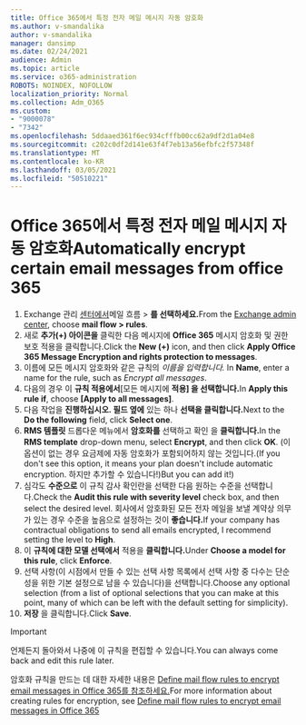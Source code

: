 ```yaml
---
title: Office 365에서 특정 전자 메일 메시지 자동 암호화
ms.author: v-smandalika
author: v-smandalika
manager: dansimp
ms.date: 02/24/2021
audience: Admin
ms.topic: article
ms.service: o365-administration
ROBOTS: NOINDEX, NOFOLLOW
localization_priority: Normal
ms.collection: Adm_O365
ms.custom:
- "9000078"
- "7342"
ms.openlocfilehash: 5ddaaed361f6ec934cfffb00cc62a9df2d1a04e8
ms.sourcegitcommit: c202c0df2d141e63f4f7eb13a56efbfc2f57348f
ms.translationtype: MT
ms.contentlocale: ko-KR
ms.lasthandoff: 03/05/2021
ms.locfileid: "50510221"
---
```

# <a name="automatically-encrypt-certain-email-messages-from-office-365"></a><span data-ttu-id="487b9-102">Office 365에서 특정 전자 메일 메시지 자동 암호화</span><span class="sxs-lookup"><span data-stu-id="487b9-102">Automatically encrypt certain email messages from office 365</span></span>

1. <span data-ttu-id="487b9-103">Exchange 관리 [센터에서](https://outlook.office365.com/ecp/)메일 흐름 > **를 선택하세요.**</span><span class="sxs-lookup"><span data-stu-id="487b9-103">From the [Exchange admin center](https://outlook.office365.com/ecp/), choose **mail flow > rules**.</span></span> 
2. <span data-ttu-id="487b9-104">새로 **추가(+) 아이콘을** 클릭한 다음 메시지에 **Office 365** 메시지 암호화 및 권한 보호 적용을 클릭합니다.</span><span class="sxs-lookup"><span data-stu-id="487b9-104">Click the **New (+)** icon, and then click **Apply Office 365 Message Encryption and rights protection to messages**.</span></span>
3. <span data-ttu-id="487b9-105">이름에 모든 메시지 암호화와 같은 규칙의 *이름을 입력합니다.* </span><span class="sxs-lookup"><span data-stu-id="487b9-105">In **Name**, enter a name for the rule, such as *Encrypt all messages*.</span></span>
4. <span data-ttu-id="487b9-106">다음의 경우 이 **규칙 적용에서**[모든 메시지에 **적용] 을 선택합니다.**</span><span class="sxs-lookup"><span data-stu-id="487b9-106">In **Apply this rule if**, choose **[Apply to all messages]**.</span></span> 
5. <span data-ttu-id="487b9-107">다음 작업을 **진행하십시오. 필드 옆에** 있는 하나 **선택을 클릭합니다.**</span><span class="sxs-lookup"><span data-stu-id="487b9-107">Next to the **Do the following** field, click **Select one**.</span></span> 
6. <span data-ttu-id="487b9-108">**RMS 템플릿** 드롭다운 메뉴에서 **암호화를** 선택하고 확인 을 **클릭합니다.**</span><span class="sxs-lookup"><span data-stu-id="487b9-108">In the **RMS template** drop-down menu, select **Encrypt**, and then click **OK**.</span></span> <span data-ttu-id="487b9-109">(이 옵션이 없는 경우 요금제에 자동 암호화가 포함되어하지 않는 것입니다.</span><span class="sxs-lookup"><span data-stu-id="487b9-109">(If you don't see this option, it means your plan doesn't include automatic encryption.</span></span> <span data-ttu-id="487b9-110">하지만 추가할 수 있습니다!)</span><span class="sxs-lookup"><span data-stu-id="487b9-110">But you can add it!)</span></span>
7. <span data-ttu-id="487b9-111">심각도 **수준으로** 이 규칙 감사 확인란을 선택한 다음 원하는 수준을 선택합니다.</span><span class="sxs-lookup"><span data-stu-id="487b9-111">Check the **Audit this rule with severity level** check box, and then select the desired level.</span></span> <span data-ttu-id="487b9-112">회사에서 암호화된 모든 전자 메일을 보낼 계약상 의무가 있는 경우 수준을 높음으로 설정하는 것이 **좋습니다.**</span><span class="sxs-lookup"><span data-stu-id="487b9-112">If your company has contractual obligations to send all emails encrypted, I recommend setting the level to **High**.</span></span>
8. <span data-ttu-id="487b9-113">이 **규칙에 대한 모델 선택에서** 적용을 **클릭합니다.**</span><span class="sxs-lookup"><span data-stu-id="487b9-113">Under **Choose a model for this rule**, click **Enforce**.</span></span> 
9. <span data-ttu-id="487b9-114">선택 사항(이 시점에서 만들 수 있는 선택 사항 목록에서 선택 사항 중 다수는 단순성을 위한 기본 설정으로 남을 수 있습니다)을 선택합니다.</span><span class="sxs-lookup"><span data-stu-id="487b9-114">Choose any optional selection (from a list of optional selections that you can make at this point, many of which can be left with the default setting for simplicity).</span></span>
10. <span data-ttu-id="487b9-115">**저장** 을 클릭합니다.</span><span class="sxs-lookup"><span data-stu-id="487b9-115">Click **Save**.</span></span>

> [!IMPORTANT]
> <span data-ttu-id="487b9-116">언제든지 돌아와서 나중에 이 규칙을 편집할 수 있습니다.</span><span class="sxs-lookup"><span data-stu-id="487b9-116">You can always come back and edit this rule later.</span></span>

<span data-ttu-id="487b9-117">암호화 규칙을 만드는 데 대한 자세한 내용은 [Define mail flow rules to encrypt email messages in Office 365를 참조하세요.](https://docs.microsoft.com/microsoft-365/compliance/define-mail-flow-rules-to-encrypt-email)</span><span class="sxs-lookup"><span data-stu-id="487b9-117">For more information about creating rules for encryption, see [Define mail flow rules to encrypt email messages in Office 365](https://docs.microsoft.com/microsoft-365/compliance/define-mail-flow-rules-to-encrypt-email)</span></span>

